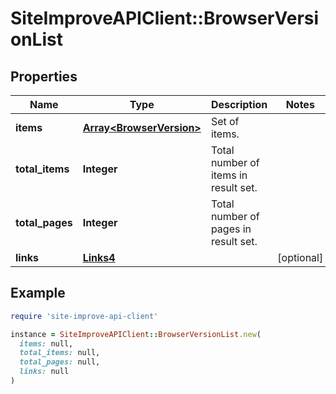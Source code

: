 # SiteImproveAPIClient::BrowserVersionList

## Properties

| Name | Type | Description | Notes |
| ---- | ---- | ----------- | ----- |
| **items** | [**Array&lt;BrowserVersion&gt;**](BrowserVersion.md) | Set of items. |  |
| **total_items** | **Integer** | Total number of items in result set. |  |
| **total_pages** | **Integer** | Total number of pages in result set. |  |
| **links** | [**Links4**](Links4.md) |  | [optional] |

## Example

```ruby
require 'site-improve-api-client'

instance = SiteImproveAPIClient::BrowserVersionList.new(
  items: null,
  total_items: null,
  total_pages: null,
  links: null
)
```

